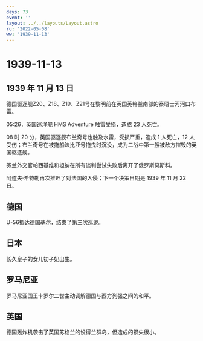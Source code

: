 ```yaml
---
days: 73
event: ''
layout: ../../layouts/Layout.astro
ru: '2022-05-08'
ww: '1939-11-13'
---
```


# 1939-11-13

## 1939 年 11 月 13 日

德国驱逐舰Z20、Z18、Z19、Z21号在黎明前在英国英格兰南部的泰晤士河河口布雷。

05:26，英国巡洋舰 HMS Adventure 触雷受损，造成 23 人死亡。

08 时 20 分，英国驱逐舰布兰奇号也触及水雷，受损严重，造成 1 人死亡，12
人受伤；布兰奇号在被拖船法比亚号拖曳时沉没，成为二战中第一艘被敌方摧毁的英国驱逐舰。

芬兰外交官帕西基维和坦纳在所有谈判尝试失败后离开了俄罗斯莫斯科。

阿道夫·希特勒再次推迟了对法国的入侵；下一个决策日期是 1939 年 11 月 22
日。

## 德国

U-56抵达德国基尔，结束了第三次巡逻。

## 日本

长久皇子的女儿初子妃出生。

## 罗马尼亚

罗马尼亚国王卡罗尔二世主动调解德国与西方列强之间的和平。

## 英国

德国轰炸机袭击了英国苏格兰的设得兰群岛，但造成的损失很小。